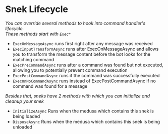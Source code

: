 ﻿# Snek Lifecycle

*You can override several methods to hook into command handler's lifecycle.  
These methods start with `Exec*`*


- `ExecOnMessageAsync` runs first right after any message was received
- `ExecInputTransformAsync` runs after ExecOnMessageAsync and allows you to transform the message content before the bot looks for the matching command
- `ExecPreCommandAsync` runs after a command was found but not executed, allowing you to potentially prevent command execution
- `ExecPostCommandAsync` runs if the command was successfully executed
- `ExecOnNoCommandAsync` runs instead of ExecPostCommandAsync if no command was found for a message


*Besides that, sneks have 2 methods with which you can initialize and cleanup your snek*


- `InitializeAsync` Runs when the medusa which contains this snek is being loaded
- `DisposeAsync` Runs when the medusa which contains this snek is being unloaded